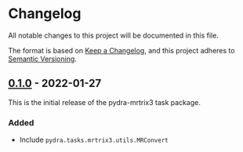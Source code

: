 # Changelog

All notable changes to this project will be documented in this file.

The format is based on [Keep a Changelog](https://keepachangelog.com/en/1.0.0/),
and this project adheres to [Semantic Versioning](https://semver.org/spec/v2.0.0.html).

## [0.1.0] - 2022-01-27

This is the initial release of the pydra-mrtrix3 task package.

### Added

- Include `pydra.tasks.mrtrix3.utils.MRConvert`


[0.1.0]: https://github.com/nipype/pydra-mrtrix3/releases/tag/v0.1.0
